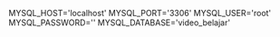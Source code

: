 MYSQL_HOST='localhost'
MYSQL_PORT='3306'
MYSQL_USER='root'
MYSQL_PASSWORD=''
MYSQL_DATABASE='video_belajar'
